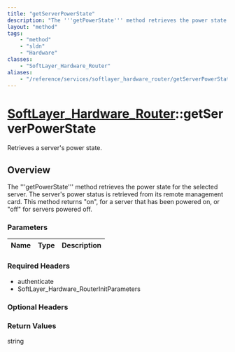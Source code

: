 ```yaml
---
title: "getServerPowerState"
description: "The '''getPowerState''' method retrieves the power state for the selected server. The server's power status is retrieved... "
layout: "method"
tags:
    - "method"
    - "sldn"
    - "Hardware"
classes:
    - "SoftLayer_Hardware_Router"
aliases:
    - "/reference/services/softlayer_hardware_router/getServerPowerState"
---
```

# [SoftLayer_Hardware_Router](/reference/services/SoftLayer_Hardware_Router)::getServerPowerState

Retrieves a server's power state.


## Overview 
The '''getPowerState''' method retrieves the power state for the selected server. The server's power status is retrieved from its remote management card. This method returns "on", for a server that has been powered on, or "off" for servers powered off. 

### Parameters 
|Name | Type | Description |
| --- | --- | --- |


### Required Headers
* authenticate
* SoftLayer_Hardware_RouterInitParameters

### Optional Headers

### Return Values
string

